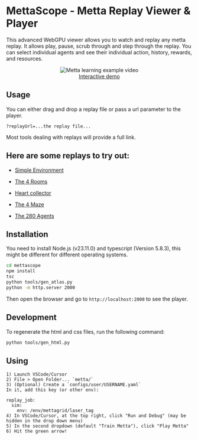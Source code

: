 # MettaScope - Metta Replay Viewer & Player

This advanced WebGPU viewer allows you to watch and replay any metta replay. It allows play, pause, scrub through and step through the replay. You can select individual agents and see their individual action, history, rewards, and resources.

<p align="middle">
<img src="../../docs/readme_showoff.gif" alt="Metta learning example video">
<br>
<a href="https://metta-ai.github.io/metta/?replayUrl=https%3A%2F%2Fsoftmax-public.s3.us-east-1.amazonaws.com%2Freplays%2Fandre_pufferbox_33%2Freplay.77200.json.z&play=true">Interactive demo</a>
</p>

## Usage

You can either drag and drop a replay file or pass a url parameter to the player.

`?replayUrl=...the replay file...`

Most tools dealing with replays will provide a full link.

## Here are some replays to try out:

* [Simple Environment](http://localhost:2000/?replayUrl=https://softmax-public.s3.us-east-1.amazonaws.com/replays/andre_pufferbox_33/replay.77200.json.z)

* [The 4 Rooms](http://localhost:2000/?replayUrl=https%3A%2F%2Fsoftmax-public.s3.us-east-1.amazonaws.com%2Freplays%2Fb.daphne.terrain_multiagent_24_norewardsharing_maxinv%2Freplay.1500.json.z)

* [Heart collector](http://localhost:2000/?replayUrl=https://softmax-public.s3.us-east-1.amazonaws.com/replays/b.daphne.navigation_terrain_training/replay.31200.json.z)

* [The 4 Maze](http://localhost:2000/?replayUrl=https%3A%2F%2Fsoftmax-public.s3.us-east-1.amazonaws.com%2Freplays%2Fdaphne.navigation%2Freplay.21600.json.z)

* [The 280 Agents](http://localhost:2000/?replayUrl=https%3A%2F%2Fsoftmax-public.s3.us-east-1.amazonaws.com%2Freplays%2Fdaveey.na.240.1x4%2Freplay.8100.json.z)

## Installation

You need to install Node.js (v23.11.0) and typescript (Version 5.8.3), this might be different for different operating systems.

```bash
cd mettascope
npm install
tsc
python tools/gen_atlas.py
python -m http.server 2000
```

Then open the browser and go to `http://localhost:2000` to see the player.

## Development

To regenerate the html and css files, run the following command:

```bash
python tools/gen_html.py
```

## Using

```
1) Launch VSCode/Cursor
2) File > Open Folder... `metta/`
3) (Optional) Create a `configs/user/USERNAME.yaml`
In it, add this key (or other env):

replay_job:
  sim:
    env: /env/mettagrid/laser_tag
4) In VSCode/Cursor, at the top right, click "Run and Debug" (may be hidden in the drop down menu)
5) In the second dropdown (default "Train Metta"), click "Play Metta"
6) Hit the green arrow!
```
